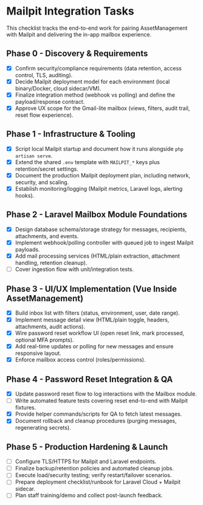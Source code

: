 # Mailpit Integration Tasks

This checklist tracks the end-to-end work for pairing AssetManagement with Mailpit and delivering the in-app mailbox experience.

## Phase 0 - Discovery & Requirements
- [x] Confirm security/compliance requirements (data retention, access control, TLS, auditing).
- [x] Decide Mailpit deployment model for each environment (local binary/Docker, cloud sidecar/VM).
- [x] Finalize integration method (webhook vs polling) and define the payload/response contract.
- [x] Approve UX scope for the Gmail-lite mailbox (views, filters, audit trail, reset flow experience).

## Phase 1 - Infrastructure & Tooling
- [x] Script local Mailpit startup and document how it runs alongside `php artisan serve`.
- [x] Extend the shared `.env` template with `MAILPIT_*` keys plus retention/secret settings.
- [x] Document the production Mailpit deployment plan, including network, security, and scaling.
- [x] Establish monitoring/logging (Mailpit metrics, Laravel logs, alerting hooks).

## Phase 2 - Laravel Mailbox Module Foundations
- [x] Design database schema/storage strategy for messages, recipients, attachments, and events.
- [x] Implement webhook/polling controller with queued job to ingest Mailpit payloads.
- [x] Add mail processing services (HTML/plain extraction, attachment handling, retention cleanup).
- [ ] Cover ingestion flow with unit/integration tests.

## Phase 3 - UI/UX Implementation (Vue Inside AssetManagement)
- [x] Build inbox list with filters (status, environment, user, date range).
- [x] Implement message detail view (HTML/plain toggle, headers, attachments, audit actions).
- [x] Wire password reset workflow UI (open reset link, mark processed, optional MFA prompts).
- [x] Add real-time updates or polling for new messages and ensure responsive layout.
- [x] Enforce mailbox access control (roles/permissions).

## Phase 4 - Password Reset Integration & QA
- [x] Update password reset flow to log interactions with the Mailbox module.
- [ ] Write automated feature tests covering reset end-to-end with Mailpit fixtures.
- [x] Provide helper commands/scripts for QA to fetch latest messages.
- [x] Document rollback and cleanup procedures (purging messages, regenerating secrets).

## Phase 5 - Production Hardening & Launch
- [ ] Configure TLS/HTTPS for Mailpit and Laravel endpoints.
- [ ] Finalize backup/retention policies and automated cleanup jobs.
- [ ] Execute load/security testing; verify restart/failover scenarios.
- [ ] Prepare deployment checklist/runbook for Laravel Cloud + Mailpit sidecar.
- [ ] Plan staff training/demo and collect post-launch feedback.
